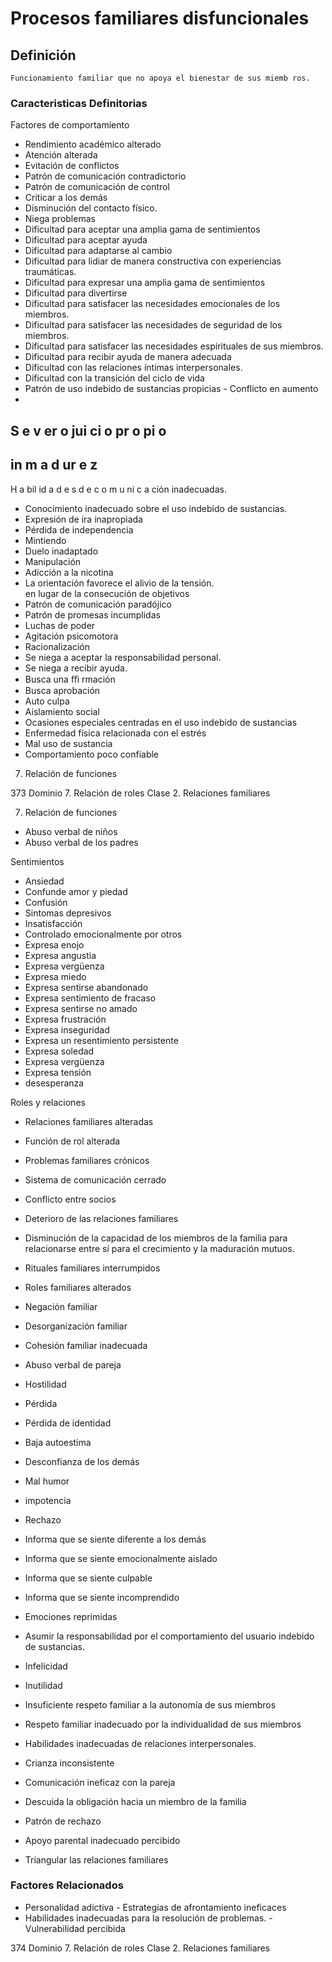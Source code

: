 # Procesos familiares disfuncionales
## Definición
	Funcionamiento familiar que no apoya el bienestar de sus miemb ros.

### Caracteristicas Definitorias
Factores de comportamiento   
- Rendimiento académico alterado   
- Atención alterada   
- Evitación de conflictos   
- Patrón de comunicación 
contradictorio   
- Patrón de comunicación de 
control   
- Criticar a los demás   
- Disminución del contacto físico.   
- Niega problemas   
- Dificultad para aceptar una 
amplia gama de sentimientos   
- Dificultad para aceptar ayuda   
- Dificultad para adaptarse al cambio   
- Dificultad para lidiar de manera 
constructiva con experiencias 
traumáticas.   
- Dificultad para expresar una 
amplia gama de sentimientos   
- Dificultad para divertirse   
- Dificultad para satisfacer las 
necesidades emocionales de 
los miembros.   
- Dificultad para satisfacer las 
necesidades de seguridad 
de los miembros.   
- Dificultad para satisfacer las 
necesidades espirituales de 
sus miembros.   
- Dificultad para recibir 
ayuda de manera 
adecuada   
- Dificultad con las relaciones 
íntimas interpersonales.   
- Dificultad con la transición del ciclo 
de vida   
- Patrón de uso indebido de sustancias 
propicias   - Conflicto en aumento    
- 
S
e
v
er
o 
jui
ci
o 
pr
o
pi
o  
- 
in
m
a
d
ur
e
z  
- 
H
a
bil
id
a
d
e
s 
d
e 
c
o
m
u
ni
c
a
ción inadecuadas.   
- Conocimiento inadecuado sobre el 
uso indebido de sustancias.   
- Expresión de ira inapropiada   
- Pérdida de independencia   
- Mintiendo   
- Duelo inadaptado   
- Manipulación   
- Adicción a la nicotina   
- La orientación favorece el alivio de 
la tensión.  
en lugar de la consecución de 
objetivos   
- Patrón de comunicación 
paradójico   
- Patrón de promesas incumplidas   
- Luchas de poder   
- Agitación psicomotora   
- Racionalización   
- Se niega a aceptar la 
responsabilidad 
personal.   
- Se niega a recibir ayuda.   
- Busca una ﬃ rmación   
- Busca aprobación   
- Auto culpa   
- Aislamiento social   
- Ocasiones especiales centradas en 
el uso indebido de sustancias   
- Enfermedad física relacionada con 
el estrés   
- Mal uso de sustancia   
- Comportamiento poco confiable   
 
 
 
 
 7. Relación de funciones
 
 
 
 
373 
Dominio 7. Relación de roles  Clase 2. Relaciones 
familiares  
 
 
 
 
 
 
 
 
 
 
 
 
 
 
 
 
 
 
 
 
 
 
 
 
 
 
 7. Relación de funciones
 
  
 
 
 
- Abuso verbal de niños   
- Abuso verbal de los padres  
 
Sentimientos   
- Ansiedad   
- Confunde amor y piedad   
- Confusión   
- Sintomas depresivos   
- Insatisfacción   
- Controlado emocionalmente por 
otros   
- Expresa enojo   
- Expresa angustia   
- Expresa vergüenza   
- Expresa miedo   
- Expresa sentirse abandonado   
- Expresa sentimiento de fracaso   
- Expresa sentirse no amado   
- Expresa frustración   
- Expresa inseguridad   
- Expresa un resentimiento 
persistente   
- Expresa soledad   
- Expresa vergüenza   
- Expresa tensión   
- desesperanza  
 
Roles y relaciones   
- Relaciones familiares alteradas   
- Función de rol alterada   
- Problemas familiares crónicos   
- Sistema de comunicación cerrado   
- Conflicto entre socios   
- Deterioro de las relaciones 
familiares   
- Disminución de la capacidad de 
los miembros de la familia para 
relacionarse entre sí para el 
crecimiento y la maduración 
mutuos.   
- Rituales familiares interrumpidos   
- Roles familiares alterados   
- Negación familiar   
- Desorganización familiar   
- Cohesión familiar inadecuada   
 
 
 
- Abuso verbal de pareja  
 
 
 
 
- Hostilidad   
- Pérdida   
- Pérdida de identidad   
- Baja autoestima   
- Desconfianza de los demás   
- Mal humor   
- impotencia   
- Rechazo   
- Informa que se siente 
diferente a los demás   
- Informa que se siente 
emocionalmente aislado   
- Informa que se siente culpable   
- Informa que se siente 
incomprendido   
- Emociones reprimidas   
- Asumir la responsabilidad por el 
comportamiento del usuario 
indebido de sustancias.   
- Infelicidad   
- Inutilidad  
 
 
 
 
- Insuficiente respeto familiar a la 
autonomía de sus miembros   
- Respeto familiar inadecuado por la 
individualidad de sus miembros   
- Habilidades inadecuadas de 
relaciones interpersonales.   
- Crianza inconsistente   
- Comunicación ineficaz con la 
pareja   
- Descuida la obligación hacia 
un miembro de la familia   
- Patrón de rechazo   
- Apoyo parental inadecuado 
percibido   
- Triangular las relaciones familiares

### Factores Relacionados
- Personalidad adictiva  - Estrategias de afrontamiento 
ineficaces   
- Habilidades inadecuadas para la resolución de problemas.  -
 Vulnerabilidad percibida  
 
 
 
374 
Dominio 7. Relación de roles  Clase 2. Relaciones familiares

